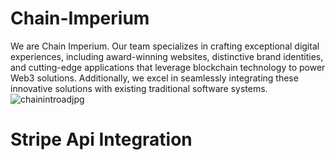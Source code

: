 # Chain-Imperium

We are Chain Imperium. Our team specializes in crafting exceptional digital experiences, including award-winning websites, distinctive brand identities, and cutting-edge applications that leverage blockchain technology to power Web3 solutions. Additionally, we excel in seamlessly integrating these innovative solutions with existing traditional software systems.
![chainintroadjpg](https://github.com/Danny-Nunez/chain-imperium/assets/114783191/b76bcdc5-61e4-4f42-a50c-15693f63544e)

# Stripe Api Integration

